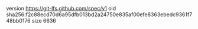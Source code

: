 version https://git-lfs.github.com/spec/v1
oid sha256:f2c88ecd70d6a95dfb013bd2a24750e835af00efe8363ebedc9361f748bb0176
size 6636
